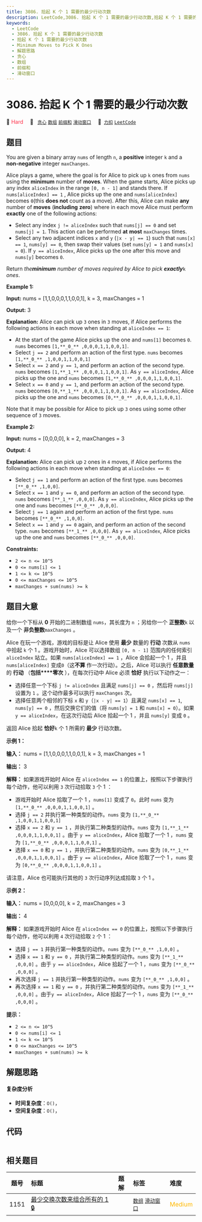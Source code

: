 ```yaml
---
title: 3086. 拾起 K 个 1 需要的最少行动次数
description: LeetCode,3086. 拾起 K 个 1 需要的最少行动次数,拾起 K 个 1 需要的最少行动次数,Minimum Moves to Pick K Ones,解题思路,贪心,数组,前缀和,滑动窗口
keywords:
  - LeetCode
  - 3086. 拾起 K 个 1 需要的最少行动次数
  - 拾起 K 个 1 需要的最少行动次数
  - Minimum Moves to Pick K Ones
  - 解题思路
  - 贪心
  - 数组
  - 前缀和
  - 滑动窗口
---
```


# 3086. 拾起 K 个 1 需要的最少行动次数

🔴 <font color=#ff334b>Hard</font>&emsp; 🔖&ensp; [`贪心`](/tag/greedy.md) [`数组`](/tag/array.md) [`前缀和`](/tag/prefix-sum.md) [`滑动窗口`](/tag/sliding-window.md)&emsp; 🔗&ensp;[`力扣`](https://leetcode.cn/problems/minimum-moves-to-pick-k-ones) [`LeetCode`](https://leetcode.com/problems/minimum-moves-to-pick-k-ones)

## 题目

You are given a binary array `nums` of length `n`, a **positive** integer `k`
and a **non-negative** integer `maxChanges`.

Alice plays a game, where the goal is for Alice to pick up `k` ones from
`nums` using the **minimum** number of **moves**. When the game starts, Alice
picks up any index `aliceIndex` in the range `[0, n - 1]` and stands there. If
`nums[aliceIndex] == 1` , Alice picks up the one and `nums[aliceIndex]`
becomes `0`(this **does not** count as a move). After this, Alice can make
**any** number of **moves** (**including** **zero**) where in each move Alice
must perform **exactly** one of the following actions:

  * Select any index `j != aliceIndex` such that `nums[j] == 0` and set `nums[j] = 1`. This action can be performed **at** **most** `maxChanges` times.
  * Select any two adjacent indices `x` and `y` (`|x - y| == 1`) such that `nums[x] == 1`, `nums[y] == 0`, then swap their values (set `nums[y] = 1` and `nums[x] = 0`). If `y == aliceIndex`, Alice picks up the one after this move and `nums[y]` becomes `0`.

Return _the**minimum** number of moves required by Alice to pick
**exactly**_`k` _ones_.



**Example 1:**

**Input:** nums = [1,1,0,0,0,1,1,0,0,1], k = 3, maxChanges = 1

**Output:** 3

**Explanation:** Alice can pick up `3` ones in `3` moves, if Alice performs
the following actions in each move when standing at `aliceIndex == 1`:

  * At the start of the game Alice picks up the one and `nums[1]` becomes `0`. `nums` becomes `[1,**_0_** ,0,0,0,1,1,0,0,1]`.
  * Select `j == 2` and perform an action of the first type. `nums` becomes `[1,**_0_** ,1,0,0,1,1,0,0,1]`
  * Select `x == 2` and `y == 1`, and perform an action of the second type. `nums` becomes `[1,**_1_** ,0,0,0,1,1,0,0,1]`. As `y == aliceIndex`, Alice picks up the one and `nums` becomes `[1,**_0_** ,0,0,0,1,1,0,0,1]`.
  * Select `x == 0` and `y == 1`, and perform an action of the second type. `nums` becomes `[0,**_1_** ,0,0,0,1,1,0,0,1]`. As `y == aliceIndex`, Alice picks up the one and `nums` becomes `[0,**_0_** ,0,0,0,1,1,0,0,1]`.

Note that it may be possible for Alice to pick up `3` ones using some other
sequence of `3` moves.

**Example 2:**

**Input:** nums = [0,0,0,0], k = 2, maxChanges = 3

**Output:** 4

**Explanation:** Alice can pick up `2` ones in `4` moves, if Alice performs
the following actions in each move when standing at `aliceIndex == 0`:

  * Select `j == 1` and perform an action of the first type. `nums` becomes `[**_0_** ,1,0,0]`.
  * Select `x == 1` and `y == 0`, and perform an action of the second type. `nums` becomes `[**_1_** ,0,0,0]`. As `y == aliceIndex`, Alice picks up the one and `nums` becomes `[**_0_** ,0,0,0]`.
  * Select `j == 1` again and perform an action of the first type. `nums` becomes `[**_0_** ,1,0,0]`.
  * Select `x == 1` and `y == 0` again, and perform an action of the second type. `nums` becomes `[**_1_** ,0,0,0]`. As `y == aliceIndex`, Alice picks up the one and `nums` becomes `[**_0_** ,0,0,0]`.



**Constraints:**

  * `2 <= n <= 10^5`
  * `0 <= nums[i] <= 1`
  * `1 <= k <= 10^5`
  * `0 <= maxChanges <= 10^5`
  * `maxChanges + sum(nums) >= k`


## 题目大意

给你一个下标从 **0** 开始的二进制数组 `nums`，其长度为 `n` ；另给你一个 **正整数**`k` 以及一个
**非负整数**`maxChanges` 。

Alice 在玩一个游戏，游戏的目标是让 Alice 使用 **最少** 数量的 **行动** 次数从 `nums` 中拾起 `k` 个 1
。游戏开始时，Alice 可以选择数组 `[0, n - 1]` 范围内的任何索引 `aliceIndex` 站立。如果 `nums[aliceIndex]
== 1` ，Alice 会拾起一个 1 ，并且 `nums[aliceIndex]` 变成`0`（这**不算** 作一次行动）。之后，Alice 可以执行
**任意数量** 的 **行动** （**包括****零次** ），在每次行动中 Alice 必须 **恰好** 执行以下动作之一：

  * 选择任意一个下标 `j != aliceIndex` 且满足 `nums[j] == 0` ，然后将 `nums[j]` 设置为 `1` 。这个动作最多可以执行 `maxChanges` 次。
  * 选择任意两个相邻的下标 `x` 和 `y`（`|x - y| == 1`）且满足 `nums[x] == 1`, `nums[y] == 0` ，然后交换它们的值（将 `nums[y] = 1` 和 `nums[x] = 0`）。如果 `y == aliceIndex`，在这次行动后 Alice 拾起一个 1 ，并且 `nums[y]` 变成 `0` 。

返回 Alice 拾起 **恰好**`k` 个 1 所需的 **最少** 行动次数。



**示例 1：**

**输入：** nums = [1,1,0,0,0,1,1,0,0,1], k = 3, maxChanges = 1

**输出：** 3

**解释：** 如果游戏开始时 Alice 在 `aliceIndex == 1` 的位置上，按照以下步骤执行每个动作，他可以利用 `3` 次行动拾取
`3` 个 1 ：

  * 游戏开始时 Alice 拾取了一个 1 ，`nums[1]` 变成了 `0`。此时 `nums` 变为 `[1,**_0_** ,0,0,0,1,1,0,0,1]` 。
  * 选择 `j == 2` 并执行第一种类型的动作。`nums` 变为 `[1,**_0_** ,1,0,0,1,1,0,0,1]`
  * 选择 `x == 2` 和 `y == 1` ，并执行第二种类型的动作。`nums` 变为 `[1,**_1_** ,0,0,0,1,1,0,0,1]` 。由于 `y == aliceIndex`，Alice 拾取了一个 1 ，`nums` 变为  `[1,**_0_** ,0,0,0,1,1,0,0,1]` 。
  * 选择 `x == 0` 和 `y == 1` ，并执行第二种类型的动作。`nums` 变为 `[0,**_1_** ,0,0,0,1,1,0,0,1]` 。由于 `y == aliceIndex`，Alice 拾取了一个 1 ，`nums` 变为  `[0,**_0_** ,0,0,0,1,1,0,0,1]` 。

请注意，Alice 也可能执行其他的 `3` 次行动序列达成拾取 `3` 个 1 。

**示例 2：**

**输入：** nums = [0,0,0,0], k = 2, maxChanges = 3

**输出：** 4

**解释：** 如果游戏开始时 Alice 在 `aliceIndex == 0` 的位置上，按照以下步骤执行每个动作，他可以利用 `4` 次行动拾取
`2` 个 1 ：

  * 选择 `j == 1` 并执行第一种类型的动作。`nums` 变为 `[**_0_** ,1,0,0]` 。
  * 选择 `x == 1` 和 `y == 0` ，并执行第二种类型的动作。`nums` 变为 `[**_1_** ,0,0,0]` 。由于 `y == aliceIndex`，Alice 拾起了一个 1 ，`nums` 变为 `[**_0_** ,0,0,0]` 。
  * 再次选择 `j == 1` 并执行第一种类型的动作。`nums` 变为 `[**_0_** ,1,0,0]` 。
  * 再次选择 `x == 1` 和 `y == 0` ，并执行第二种类型的动作。`nums` 变为 `[**_1_** ,0,0,0]` 。由于`y == aliceIndex`，Alice 拾起了一个 1 ，`nums` 变为 `[**_0_** ,0,0,0]` 。



**提示：**

  * `2 <= n <= 10^5`
  * `0 <= nums[i] <= 1`
  * `1 <= k <= 10^5`
  * `0 <= maxChanges <= 10^5`
  * `maxChanges + sum(nums) >= k`


## 解题思路

#### 复杂度分析

- **时间复杂度**：`O()`，
- **空间复杂度**：`O()`，

## 代码

```javascript

```

## 相关题目

<!-- prettier-ignore -->
| 题号 | 标题 | 题解 | 标签 | 难度 |
| :------: | :------ | :------: | :------ | :------ |
| 1151 | [最少交换次数来组合所有的 1 🔒](https://leetcode.com/problems/minimum-swaps-to-group-all-1s-together) |  |  [`数组`](/tag/array.md) [`滑动窗口`](/tag/sliding-window.md) | <font color=#ffb800>Medium</font> |